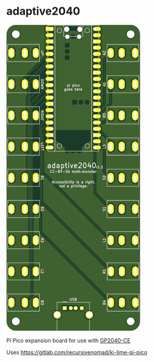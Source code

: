# adaptive2040

![render](/res/render-top.png)

Pi Pico expansion board for use with [GP2040-CE](https://gp2040-ce.info/)

Uses https://gitlab.com/recursivenomad/ki-lime-pi-pico
